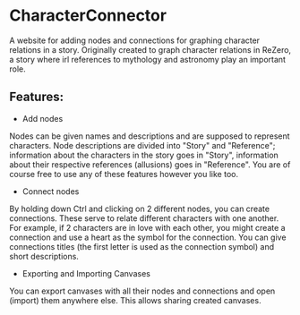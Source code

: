 # CharacterConnector

A website for adding nodes and connections for graphing character relations in a story. Originally created to graph character relations in ReZero, a story where irl references to mythology and astronomy play an important role.

## Features:

- Add nodes

Nodes can be given names and descriptions and are supposed to represent characters. Node descriptions are divided into "Story" and "Reference"; information about the characters in the story goes in "Story", information about their respective references (allusions) goes in "Reference". You are of course free to use any of these features however you like too.

- Connect nodes

By holding down Ctrl and clicking on 2 different nodes, you can create connections. These serve to relate different characters with one another. For example, if 2 characters are in love with each other, you might create a connection and use a heart as the symbol for the connection. You can give connections titles (the first letter is used as the connection symbol) and short descriptions.

- Exporting and Importing Canvases

You can export canvases with all their nodes and connections and open (import) them anywhere else. This allows sharing created canvases.
